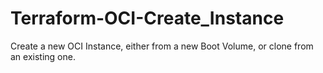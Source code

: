 # Terraform-OCI-Create_Instance
Create a new OCI Instance, either from a new Boot Volume, or clone from an existing one.
